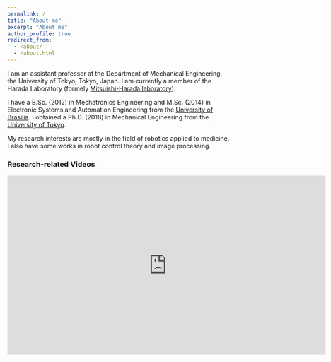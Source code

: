 ```yaml
---
permalink: /
title: "About me"
excerpt: "About me"
author_profile: true
redirect_from: 
  - /about/
  - /about.html
---
```


I am an assistant professor at the Department of Mechanical Engineering, the University of Tokyo, Tokyo, Japan. I am currently a member of the Harada Laboratory (formely [Mitsuishi-Harada laboratory](http://www.nml.t.u-tokyo.ac.jp/en/index-e.html)).

I have a B.Sc. (2012) in Mechatronics Engineering and M.Sc. (2014) in Electronic Systems and Automation Engineering from the [University of Brasilia](http://international.unb.br/). I obtained a Ph.D. (2018) in Mechanical Engineering from the [University of Tokyo](https://www.u-tokyo.ac.jp/en/index.html).

My research interests are mostly in the field of robotics applied to medicine. I also have some works in robot control theory and image processing.

### Research-related Videos

<iframe width="720" height="405" src="https://www.youtube.com/embed/?listType=playlist&list=PLfnnpBCwI_l8DMpm5Q5t8gjXYFoM_tOlz" frameborder="0" allowfullscreen>
